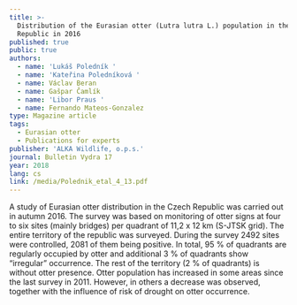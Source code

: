 ```yaml
---
title: >-
  Distribution of the Eurasian otter (Lutra lutra L.) population in the Czech
  Republic in 2016
published: true
public: true
authors:
  - name: 'Lukáš Poledník '
  - name: 'Kateřina Poledníková '
  - name: Václav Beran
  - name: Gašpar Čamlík
  - name: 'Libor Praus '
  - name: Fernando Mateos-Gonzalez
type: Magazine article
tags:
  - Eurasian otter
  - Publications for experts
publisher: 'ALKA Wildlife, o.p.s.'
journal: Bulletin Vydra 17
year: 2018
lang: cs
link: /media/Polednik_etal_4_13.pdf
---
```

A study of Eurasian otter distribution in the Czech Republic was carried out in autumn 2016. The survey was based on monitoring of otter signs at four to six sites (mainly bridges) per quadrant of 11,2 x 12 km (S-JTSK grid). The entire territory of the republic was surveyed. During the survey 2492 sites were controlled, 2081 of them being positive. In total, 95 % of quadrants are regularly occupied by otter and additional 3 % of quadrants show “irregular” occurrence. The rest of the territory (2 % of quadrants) is without otter presence. Otter population has increased in some areas since the last survey in 2011. However, in others a decrease was observed, together with the influence of risk of drought on otter occurrence.

